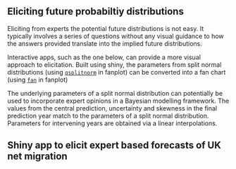 
## Eliciting future probabiltiy distributions

Eliciting from experts the potential future distributions is not easy. It typically involves a series of questions without any visual guidance to how the answers provided translate into the implied future distributions.

Interactive apps, such as the one below, can provide a more visual approach to elicitation. Built using shiny, the parameters from split normal distributions (using [`qsplitnorm`](http://guyabel.github.io/fanplot/reference/dsplitnorm.html) in fanplot) can be converted into a fan chart (using [`fan`](http://guyabel.github.io/fanplot/reference/fan.html) in fanplot)

The underlying parameters of a split normal distribution can potentially be used to incorporate expert opinions in a Bayesian modelling framework. The values from the central prediction, uncertainty and skewness in the final prediction year match to the parameters of a split normal distribution. Parameters for intervening years are obtained via a linear interpolations. 


## Shiny app to elicit expert based forecasts of UK net migration
